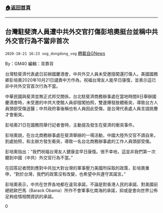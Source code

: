 ###  [:house:返回首頁](https://github.com/ourhimalayas/txt)
---

## 台灣駐斐濟人員遭中共外交官打傷彭培奧挺台並稱中共外交官行為不當非首次
`2020-10-21 16:23 vog_dongdong_vog` [轉載自GNews](https://gnews.org/zh-hant/438797/)

By：GM40 編輯：背靠背

台灣駐斐濟代表處日前辦國慶酒會，中共外交人員未受邀擅闖還打傷人。美國國務卿彭培奧2020年10月21日譴責中方作為，祝福台灣友人能早日康復，並表示這已非中共外交官首次行為不當。

中華民國與斐濟並無正式邦交關係，台北駐斐濟商務辦事處在當地時間8日舉辦國慶酒會時，未受邀的中共大使館人員卻擅闖拍照，雙邊爆發肢體衝突，導致台方人員頭部受傷送醫；中共政府事後稱也有人員因此受傷，是台灣代表處人員言語挑釁才會衝突。

彭培奧21日在國務院舉行記者會時，主動提及發生在斐濟的衝突事件。

彭培奧說，在台北商務辦事處在斐濟舉辦的一場活動，中國大陸外交官不請自來，到處拍照，和主辦方發生衝突，導致一名台北商務辦事處的工作人員頭部受傷。

彭培奧指出：“我們祝福台灣友人健康並早日康復。很不幸地，這並非我們第一次聽到中國（中共）外交官行為不當。”

在回答記者問到應對中共加大對台灣的軍事壓力美國所採取的政策，彭培奧重申，“對於台灣，我們的政策沒有改變，也希望中共遵守其諾言。”

彭培奧表示，中共在世界各地都在違背承諾，不論是對香港人民的承諾、對美國前總統歐巴馬（Barack Obama）所作不會軍事化南海的承諾，抑或是會向世界公佈足夠疫情相關資訊的承諾。

0

